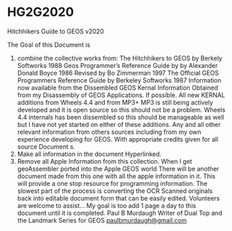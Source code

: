 # HG2G2020
Hitchhikers Guide to GEOS v2020


The Goal of this Document is
1. combine the collective works from:
The Hitchhikers to GEOS
by Berkely Softworks 1988
Geos Programmer’s Reference Guide by
by Alexander Donald Boyce 1986
Revised by Bo Zimmerman 1997
The Official GEOS Programmers Reference Guide
by Berkeley Softworks 1987
Information now available from the Dissembled GEOS Kernal
Information Obtained from my Disassembly of GEOS Applications.
If possible. All new KERNAL additions from Wheels 4.4 and from MP3+
MP3 is still being actively developed and it is open source so this should
not be a problem. Wheels 4.4 internals has been dissembled so this should be
manageable as well but I have not yet started on either of these additions.
Any and all other relevant information from others sources including from my
own experience developing for GEOS. With appropriate credits given for all
source Document s.
2. Make all information in the document Hyperlinked.
3. Remove all Apple Information from this collection. When I get geoAssembler
ported into the Apple GEOS world There will be another document made from
this one with all the apple information in it.
This will provide a one stop resource for programming information.
The slowest part of the process is converting the OCR Scanned originals back into
editable document form that can be easily edited.
Volunteers are welcome to assist...
My goal is too add 1 page a day to this document until it is completed.
Paul B Murdaugh
Writer of Dual Top and the Landmark Series for GEOS
paulbmurdaugh@gmail.com